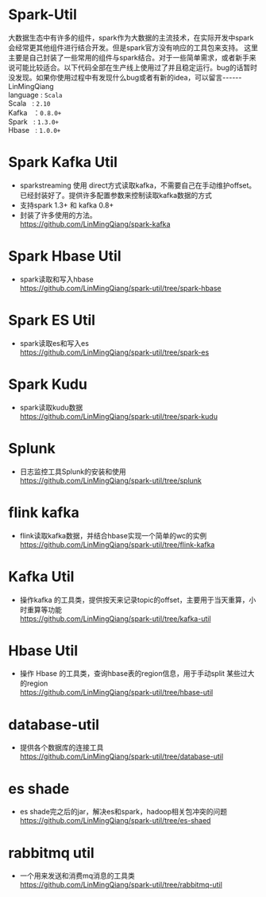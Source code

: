 # Spark-Util 
大数据生态中有许多的组件，spark作为大数据的主流技术，在实际开发中spark会经常更其他组件进行结合开发。但是spark官方没有响应的工具包来支持。
这里主要是自己封装了一些常用的组件与spark结合。对于一些简单需求，或者新手来说可能比较适合。以下代码全部在生产线上使用过了并且稳定运行。bug的话暂时没发现。如果你使用过程中有发现什么bug或者有新的idea，可以留言------LinMingQiang  <br>
language : `Scala` <br>
Scala   : `2.10` <br>
Kafka   ：`0.8.0+` <br>
Spark   : `1.3.0+` <br>
Hbase   : `1.0.0+` <br>
 # Spark Kafka Util <br>
 * sparkstreaming 使用 direct方式读取kafka，不需要自己在手动维护offset。已经封装好了。提供许多配置参数来控制读取kafka数据的方式
 * 支持spark 1.3+ 和 kafka 0.8+
 * 封装了许多使用的方法。 <br>
https://github.com/LinMingQiang/spark-kafka
 # Spark Hbase Util <br>
 * spark读取和写入hbase <br>
 https://github.com/LinMingQiang/spark-util/tree/spark-hbase

# Spark ES Util  <br>
* spark读取es和写入es  <br>
https://github.com/LinMingQiang/spark-util/tree/spark-es

# Spark Kudu  <br>
* spark读取kudu数据 <br>
https://github.com/LinMingQiang/spark-util/tree/spark-kudu

# Splunk  <br>
* 日志监控工具Splunk的安装和使用 <br>
https://github.com/LinMingQiang/spark-util/tree/splunk

# flink kafka
* flink读取kafka数据，并结合hbase实现一个简单的wc的实例 <br>
https://github.com/LinMingQiang/spark-util/tree/flink-kafka

# Kafka Util
* 操作kafka 的工具类，提供按天来记录topic的offset，主要用于当天重算，小时重算等功能  <br>
https://github.com/LinMingQiang/spark-util/tree/kafka-util

# Hbase Util
* 操作 Hbase 的工具类，查询hbase表的region信息，用于手动split 某些过大的region  <br>
https://github.com/LinMingQiang/spark-util/tree/hbase-util


# database-util
* 提供各个数据库的连接工具  <br>
https://github.com/LinMingQiang/spark-util/tree/database-util

# es shade
* es shade完之后的jar，解决es和spark，hadoop相关包冲突的问题   <br>
https://github.com/LinMingQiang/spark-util/tree/es-shaed

# rabbitmq util
* 一个用来发送和消费mq消息的工具类   <br>
https://github.com/LinMingQiang/spark-util/tree/rabbitmq-util

